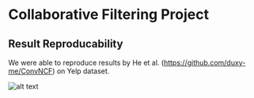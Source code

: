 # Collaborative Filtering Project

## Result Reproducability

We were able to reproduce results by He et al. (https://github.com/duxy-me/ConvNCF) on Yelp dataset.

![alt text](https://user-images.githubusercontent.com/16076960/49336939-33577480-f631-11e8-8672-491e45ac88c4.png)


